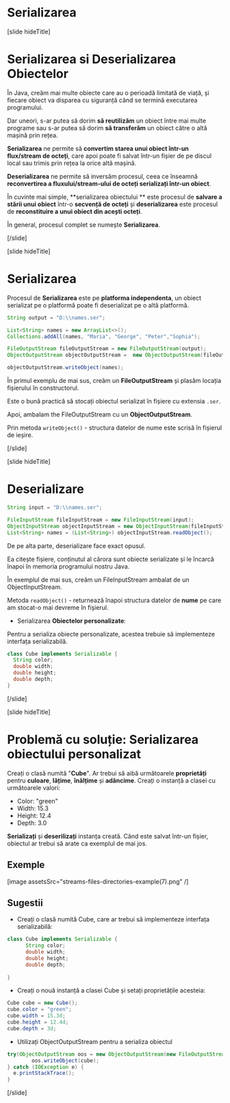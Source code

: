 # Serializarea

[slide hideTitle]

# Serializarea si Deserializarea Obiectelor

În Java, creăm mai multe obiecte care au o perioadă limitată de viață, și fiecare obiect va disparea cu siguranță când se termină executarea programului.

Dar uneori, s-ar putea să dorim  **să reutilizăm** un obiect între mai multe programe sau s-ar putea să dorim  **să transferăm** un obiect către o altă mașină prin rețea.

**Serializarea** ne permite să **convertim starea unui obiect într-un flux/stream de octeți**, care apoi poate fi salvat într-un fișier de pe discul local sau trimis prin rețea la orice altă mașină.

**Deserializarea** ne permite să inversăm procesul, ceea ce înseamnă **reconvertirea a fluxului/stream-ului de octeți serializați într-un obiect**.

În cuvinte mai simple,  **serializarea obiectului ** este procesul de **salvare a stării unui obiect** într-o **secvență de octeți** și **deserializarea** este procesul de **reconstituire a unui obiect din acești octeți**.

În general, procesul complet se numește **Serializarea**.

[/slide]

[slide hideTitle]

# Serializarea

Procesul de **Serializarea** este pe **platforma independenta**, un obiect serializat pe o platformă poate fi deserializat pe o altă platformă.

```java
String output = "D:\\names.ser";

List<String> names = new ArrayList<>();
Collections.addAll(names, "Maria", "George", "Peter","Sophia");

FileOutputStream fileOutputStream = new FileOutputStream(output);
ObjectOutputStream objectOutputStream =  new ObjectOutputStream(fileOutputStream);

objectOutputStream.writeObject(names);
```
În primul exemplu de mai sus, creăm un **FileOutputStream** și plasăm locația fișierului în constructorul.

Este o bună practică să stocați obiectul serializat în fișiere cu extensia `.ser`.

Apoi, ambalam the FileOutputStream cu un **ObjectOutputStream**.

Prin metoda `writeObject()` -  structura datelor de nume este scrisă în fișierul de ieșire.


[/slide]

[slide hideTitle]
# Deserializare

```java
String input = "D:\\names.ser";

FileInputStream fileInputStream = new FileInputStream(input);
ObjectInputStream objectInputStream = new ObjectInputStream(fileInputStream);
List<String> names = (List<String>) objectInputStream.readObject();
```

De pe alta parte, deserializare face exact opusul.

Ea citește fișiere, conținutul al cărora  sunt obiecte serializate și le încarcă înapoi în memoria programului nostru Java.

În exemplul de mai sus, creăm un FileInputStream ambalat de un ObjectInputStream.

Metoda `readObject()` - returnează înapoi structura datelor de **nume** pe care am stocat-o mai devreme în fișierul.

- Serializarea **Obiectelor personalizate**:

Pentru a serializa obiecte personalizate, acestea trebuie să implementeze interfața serializabilă.

```java
class Cube implements Serializable {
  String color;
  double width;
  double height;
  double depth;
}
```

[/slide]

[slide hideTitle]

# Problemă cu soluție: Serializarea obiectului personalizat

Creați o clasă numită "**Cube**". Ar trebui să aibă următoarele **proprietăți** pentru **culoare**, **lățime**, **înălțime** și **adâncime**.
Creați o instanță a clasei cu următoarele valori:
- Color: "green"
- Width: 15.3
- Height: 12.4
- Depth: 3.0

**Serializați** și **deserilizați** instanța creată. Când este salvat într-un fișier, obiectul ar trebui să arate ca exemplul de mai jos.

## Exemple

[image assetsSrc="streams-files-directories-example(7).png" /]


## Sugestii

-	Creați o clasă numită Cube, care ar trebui să implementeze interfața serializabilă:

```java
class Cube implements Serializable {
      String color;
      double width;
      double height;
      double depth;
        
}
```

- Creați o nouă instanță a clasei Cube și setați proprietățile acesteia:

```java
Cube cube = new Cube();
cube.color = "green";
cube.width = 15.3d;
cube.height = 12.4d;
cube.depth = 3d;

```

- Utilizați ObjectOutputStream pentru a serializa obiectul

```java
try(ObjectOutputStream oos = new ObjectOutputStream(new FileOutputStream(path)) ) {
        oos.writeObject(cube);
} catch (IOException e) {
  e.printStackTrace();
}
```

[/slide]